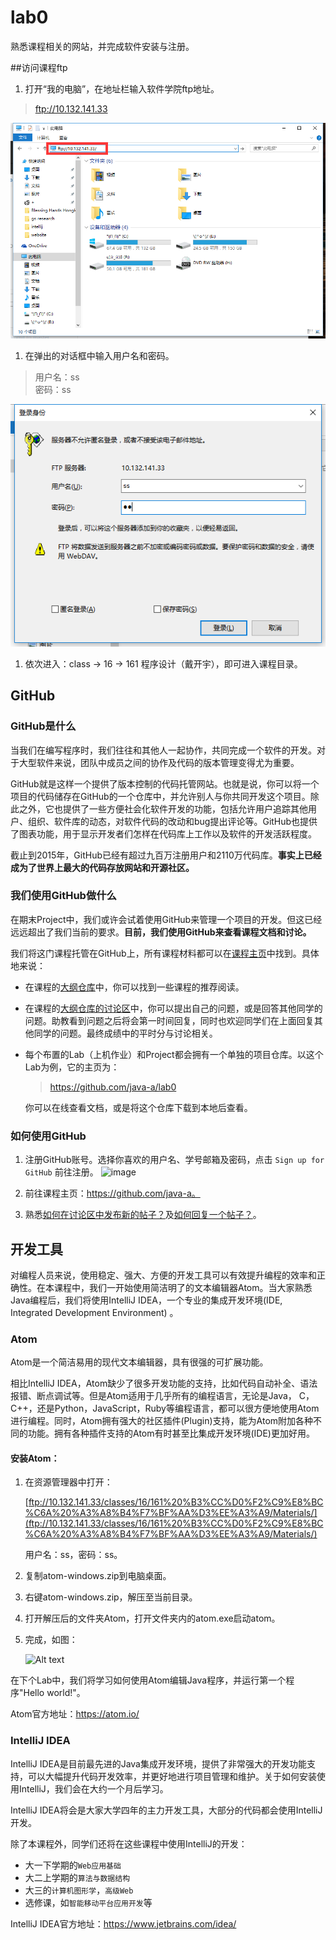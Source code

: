 # lab0
熟悉课程相关的网站，并完成软件安装与注册。




##访问课程ftp
1. 打开“我的电脑”，在地址栏输入软件学院ftp地址。

> ftp://10.132.141.33

![](https://github.com/java-a/lab0/blob/master/raw/address.png)

1. 在弹出的对话框中输入用户名和密码。

>用户名：ss  
>密码：ss

![](https://github.com/java-a/lab0/blob/master/raw/login.png)

1. 依次进入：class -> 16 -> 161 程序设计（戴开宇），即可进入课程目录。

## GitHub

### GitHub是什么

当我们在编写程序时，我们往往和其他人一起协作，共同完成一个软件的开发。对于大型软件来说，团队中成员之间的协作及代码的版本管理变得尤为重要。

GitHub就是这样一个提供了版本控制的代码托管网站。也就是说，你可以将一个项目的代码储存在GitHub的一个仓库中，并允许别人与你共同开发这个项目。除此之外，它也提供了一些方便社会化软件开发的功能，包括允许用户追踪其他用户、组织、软件库的动态，对软件代码的改动和bug提出评论等。GitHub也提供了图表功能，用于显示开发者们怎样在代码库上工作以及软件的开发活跃程度。

截止到2015年，GitHub已经有超过九百万注册用户和2110万代码库。**事实上已经成为了世界上最大的代码存放网站和开源社区。**

### 我们使用GitHub做什么

在期末Project中，我们或许会试着使用GitHub来管理一个项目的开发。但这已经远远超出了我们当前的要求。**目前，我们使用GitHub来查看课程文档和讨论。**

我们将这门课程托管在GitHub上，所有课程材料都可以在[课程主页](https://github.com/orgs/java-a)中找到。具体地来说：

- 在课程的[大纲仓库](https://github.com/java-a/syllabus)中，你可以找到一些课程的推荐阅读。

- 在课程的[大纲仓库的讨论区](https://github.com/java-a/syllabus/issues)中，你可以提出自己的问题，或是回答其他同学的问题。助教看到问题之后将会第一时间回复，同时也欢迎同学们在上面回复其他同学的问题。最终成绩中的平时分与讨论相关。

- 每个布置的Lab（上机作业）和Project都会拥有一个单独的项目仓库。以这个Lab为例，它的主页为：

  > https://github.com/java-a/lab0

  你可以在线查看文档，或是将这个仓库下载到本地后查看。

### 如何使用GitHub

1. 注册GitHub账号。选择你喜欢的用户名、学号邮箱及密码，点击 `Sign up for GitHub` 前往注册。
   ![image](https://cloud.githubusercontent.com/assets/7262715/18254555/665afc4c-73d1-11e6-8db0-be555d8e75e2.png)

2. 前往课程主页：https://github.com/java-a。


1. 熟悉[如何在讨论区中发布新的帖子？](https://github.com/java-a/syllabus/issues/1)及[如何回复一个帖子？](https://github.com/java-a/syllabus/issues/2)。



## 开发工具

对编程人员来说，使用稳定、强大、方便的开发工具可以有效提升编程的效率和正确性。在本课程中，我们一开始使用简洁明了的文本编辑器Atom。当大家熟悉Java编程后，我们将使用IntelliJ IDEA，一个专业的集成开发环境(IDE, Integrated Development Environment) 。

### Atom

Atom是一个简洁易用的现代文本编辑器，具有很强的可扩展功能。

相比IntelliJ IDEA，Atom缺少了很多开发功能的支持，比如代码自动补全、语法报错、断点调试等。但是Atom适用于几乎所有的编程语言，无论是Java， C，C++，还是Python，JavaScript，Ruby等编程语言，都可以很方便地使用Atom进行编程。同时，Atom拥有强大的社区插件(Plugin)支持，能为Atom附加各种不同的功能。拥有各种插件支持的Atom有时甚至比集成开发环境(IDE)更加好用。

#### 安装Atom：

1. 在资源管理器中打开：

   [ftp://10.132.141.33/classes/16/161%20%B3%CC%D0%F2%C9%E8%BC%C6A%20%A3%A8%B4%F7%BF%AA%D3%EE%A3%A9/Materials/](ftp://10.132.141.33/classes/16/161%20%B3%CC%D0%F2%C9%E8%BC%C6A%20%A3%A8%B4%F7%BF%AA%D3%EE%A3%A9/Materials/)

   用户名：ss，密码：ss。

2. 复制atom-windows.zip到电脑桌面。

3. 右键atom-windows.zip，解压至当前目录。

4. 打开解压后的文件夹Atom，打开文件夹内的atom.exe启动atom。

5. 完成，如图：

   ![Alt text](https://cloud.githubusercontent.com/assets/6532225/18254055/7a525a74-73cc-11e6-92ff-9162da69ff38.png)



在下个Lab中，我们将学习如何使用Atom编辑Java程序，并运行第一个程序"Hello world!"。

Atom官方地址：https://atom.io/

### IntelliJ IDEA

IntelliJ IDEA是目前最先进的Java集成开发环境，提供了非常强大的开发功能支持，可以大幅提升代码开发效率，并更好地进行项目管理和维护。关于如何安装使用IntelliJ，我们会在大约一个月后学习。

IntelliJ IDEA将会是大家大学四年的主力开发工具，大部分的代码都会使用IntelliJ开发。

除了本课程外，同学们还将在这些课程中使用IntelliJ的开发：

- 大一下学期的`Web应用基础`
- 大二上学期的`算法与数据结构`
- 大三的`计算机图形学`，`高级Web`
- 选修课，如`智能移动平台应用开发`等

IntelliJ IDEA官方地址：https://www.jetbrains.com/idea/

